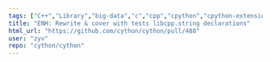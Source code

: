 ```yaml
---
tags: ["C++","Library","big-data","c","cpp","cpython","cpython-extensions","cython","enhancement","help-wanted","performance","python"]
title: "ENH: Rewrite & cover with tests libcpp.string declarations"
html_url: "https://github.com/cython/cython/pull/488"
user: "zyv"
repo: "cython/cython"
---
```


